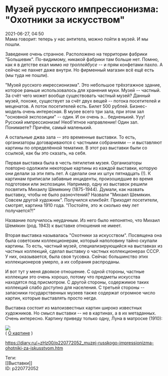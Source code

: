 Музей русского импрессионизма: "Охотники за искусством"
========================================================

   
 2021-06-27, 04:50   
  Мама говорит: теперь у нас антитела, можно пойти в музей. И мы пошли.   
   
 Заведение очень странное. Расположено на территории фабрики "Большевик". По-видимому, никакой фабрики там больше нет. Помню, как я в детстве ехал мимо  *на троллейбусе*  -- и прям конфетами пахло. А сейчас не пахнет даже внутри. Но фирменный магазин всё ещё есть (мы туда не пошли).   
   
 "Музей русского имрессионизма". Это небольшое трёхэтажное здание, которое раньше использовалось для хранения муки. Музей -- частный. За счёт чего может вообще существовать частный музей? Данный музей, похоже, существует за счёт двух вещей -- потока посетителей и меценатов. А поток посетителей есть. Билет 500 рублей. Бизнес-модель очень интересная. В музее всего три зала, при этом зал "основной экспозиции" -- один. И он очень э... бедненький. Ууу! Русский импрессионизм! Необ'ятное направление! Один зал. Понимаете? Причём, самый маленький.   
   
 А остальные джва зала -- это временные выставки. То есть, организаторы договариваются с частными собраниями -- и выставляют картины по определённой тематике. В этот раз выставки были со ссылкой, как бы это сказать, на себя.   
   
 Первая выставка была в честь пятилетия музея. Организаторы повторно одолжили некоторые картины из каждой выставки, которую они делали за эти пять лет. А сделали они их штук пятнадцать (!). К картинам приписали забавные инциденты, произошедшие во время подготовки или экспозиции. Например, одну из выставок решили посвятить Михаилу Шемякину (1875-1944). Думали, как назвать выставку, чтобы не было разночтений? Назвали "Михаил Шемякин. Совсем другой художник". Получился кликбейт. Приходят посетители, смотрят, картина 1910 года. "Постойте, это ж сколько ему лет получается?!"   
   
 Название получилось неудачным. Из него было непонятно, что Михаил Шемякин (род. 1943) к выставке отношения не имеет.   
   
 Вторая выставка называлась "Охотники за искусством". Посвящена она была советским коллекционерам, который наполовину тайно скупали картины. То есть, частный музей, специализирующийся на выставках из частных коллекций, сделал выставку о частных коллекционерах СССР. У них, оказывается, была своя тусовка. Сейчас большинство этих коллекционеров умерло, а их собрания распроданы.   
   
 И вот тут у меня двоякое отношение. С одной стороны, частные коллекции это очень хорошо, потому что предметы искусства находятся под присмотром. С другой стороны, содержимое таких коллекций слабо доступно для населения. С третьей стороны -- запасники государственных музеев также содержат огромное число картин, которые выставлять просто негде.   
   
 Выставка состоит из малоизвестных картин широко известных художников. Но смысл выставки -- не в картинах, а в их метаданных. Очень интересно. Картину приведу только одну, Луна в матроске (1910):   
   
   [![](https://a.radikal.ru/a20/2106/7f/c2174ea232d6t.jpg)](https://a.radikal.ru/a20/2106/7f/c2174ea232d6.jpg)    
 (  [О картине](https://bit.ly/3A4VoyI)  )    
   
    
 <https://diary.ru/~zHz00/p220772052_muzej-russkogo-impressionizma-ohotniki-za-iskusstvom.htm>   
   
 Теги:   
 [[Выставки]]   
 ID: p220772052